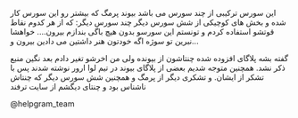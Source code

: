 این سورس ترکیبی از چند سورس می باشد
بیوند
پرمگ که بیشتر رو این سورس کار شده
و بخش های کوچیکی از شش سورس دیگر 
چند سورس دیگر: که از هر کدوم نقاط قوتشو استفاده کردم و تونستم این سورسو بدون هیچ باگی بندازم بیرون....
خواهشا نبرین تو سوژه
اگه خودتون هنر داشتین می دادین بیرون
و...

گفته بشه پلاگای افزوده شده چنتاشون از بیونده ولی من اخرشو تغیر دادم بعد نگین منبع ذکر نشد.
همچنین متوجه شدیم بعضی از پلاگای بیوند در تیم لوا ارور نوشته شدند پس با تشکر از ایشان.
و تشکری دیگر از پرمگ
و همچنین شش سورس دیگر
که چنتاش ناشناس بود و چنتای دیگشم از سایت ترفند




@helpgram_team

